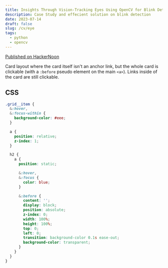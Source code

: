 ```yaml
---
title: Insights Through Vision-Tracking Eyes Using OpenCV for Blink Detection
description: Case Study and effecient solution on blink detection
date: 2023-07-14
draft: false
slug: /cv/eye
tags:
  - python
  - opencv
---
```


[Published on HackerNoon](https://hackernoon.com/insights-through-vision-tracking-eyes-using-opencv-for-blink-detection)

Card layout where the card itself isn't an anchor link, but the whole card is clickable (with a `:before` pseudo element on the main `<a>`). Links inside of the card are still clickable.

## CSS

```css
.grid__item {
  &:hover,
  &:focus-within {
    background-color: #eee;
  }

  a {
    position: relative;
    z-index: 1;
  }

  h2 {
    a {
      position: static;

      &:hover,
      &:focus {
        color: blue;
      }

      &:before {
        content: '';
        display: block;
        position: absolute;
        z-index: 0;
        width: 100%;
        height: 100%;
        top: 0;
        left: 0;
        transition: background-color 0.1s ease-out;
        background-color: transparent;
      }
    }
  }
}
```
